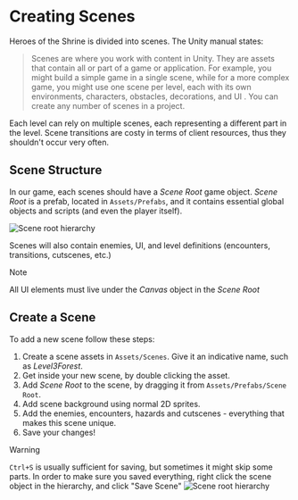 # Creating Scenes

Heroes of the Shrine is divided into scenes. The Unity manual states:

> Scenes are where you work with content in Unity. They are assets that contain all or part of a game or application. For example, you might build a simple game in a single scene, while for a more complex game, you might use one scene per level, each with its own environments, characters, obstacles, decorations, and UI
. You can create any number of scenes in a project.

Each level can rely on multiple scenes, each representing a different part in the level. Scene transitions are costy in terms of client resources, thus they shouldn't occur very often.

## Scene Structure

In our game, each scenes should have a *Scene Root* game object. *Scene Root* is a prefab, located in `Assets/Prefabs`, and it contains essential global objects and scripts (and even the player itself).

![Scene root hierarchy](../resources/SceneRootHierarchy.png)

Scenes will also contain enemies, UI, and level definitions (encounters, transitions, cutscenes, etc.)

> [!NOTE]
> All UI elements must live under the *Canvas* object in the *Scene Root*

## Create a Scene

To add a new scene follow these steps:

1. Create a scene assets in `Assets/Scenes`. Give it an indicative name, such as *Level3Forest*.
2. Get inside your new scene, by double clicking the asset.
3. Add *Scene Root* to the scene, by dragging it from `Assets/Prefabs/Scene Root`.
4. Add scene background using normal 2D sprites.
5. Add the enemies, encounters, hazards and cutscenes - everything that makes this scene unique.
6. Save your changes!

> [!WARNING]
> `Ctrl+S` is usually sufficient for saving, but sometimes it might skip some parts. In order to make sure you saved everything, right click the scene object in the hierarchy, and click "Save Scene"
> ![Scene root hierarchy](../resources/SaveScene.png)